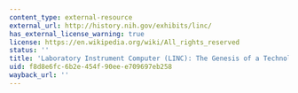 ```yaml
---
content_type: external-resource
external_url: http://history.nih.gov/exhibits/linc/
has_external_license_warning: true
license: https://en.wikipedia.org/wiki/All_rights_reserved
status: ''
title: 'Laboratory Instrument Computer (LINC): The Genesis of a Technological Revolution.'
uid: f8d8e6fc-6b2e-454f-90ee-e709697eb258
wayback_url: ''
---
```

